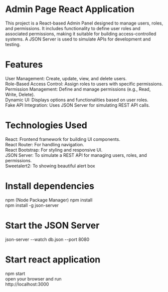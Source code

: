 # Admin Page React Application
This project is a React-based Admin Panel designed to manage users, roles, and permissions. It includes functionality to define user roles and associated permissions, making it suitable for building access-controlled systems. A JSON Server is used to simulate APIs for development and testing.
# Features
User Management: Create, update, view, and delete users.<br/>
Role-Based Access Control: Assign roles to users with specific permissions.<br/>
Permission Management: Define and manage permissions (e.g., Read, Write, Delete).<br/>
Dynamic UI: Displays options and functionalities based on user roles.<br/>
Fake API Integration: Uses JSON Server for simulating REST API calls.<br/>
# Technologies Used
React: Frontend framework for building UI components.<br/>
React Router: For handling navigation.<br/>
React Bootstrap: For styling and responsive UI.<br/>
JSON Server: To simulate a REST API for managing users, roles, and permissions.<br/>
Sweetalert2: To showing beautiful alert box <br/>
# Install dependencies
npm (Node Package Manager)
npm install<br/>
npm install -g json-server<br/>
# Start the JSON Server
json-server --watch db.json --port 8080 <br/>
# Start react application
npm start <br/>
open your browser and run <br/>
http://localhost:3000
